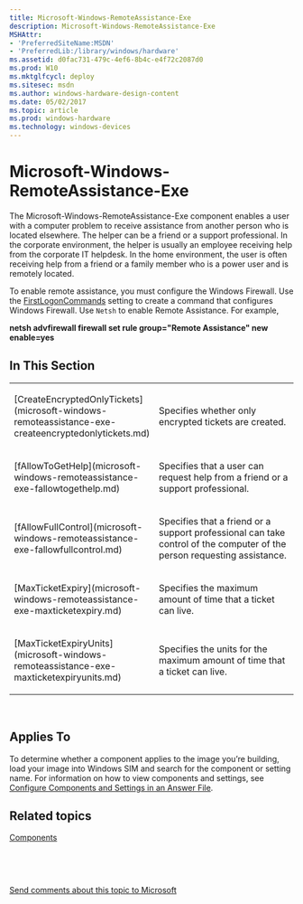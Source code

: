 ```yaml
---
title: Microsoft-Windows-RemoteAssistance-Exe
description: Microsoft-Windows-RemoteAssistance-Exe
MSHAttr:
- 'PreferredSiteName:MSDN'
- 'PreferredLib:/library/windows/hardware'
ms.assetid: d0fac731-479c-4ef6-8b4c-e4f72c2087d0
ms.prod: W10
ms.mktglfcycl: deploy
ms.sitesec: msdn
ms.author: windows-hardware-design-content
ms.date: 05/02/2017
ms.topic: article
ms.prod: windows-hardware
ms.technology: windows-devices
---
```


# Microsoft-Windows-RemoteAssistance-Exe


The Microsoft-Windows-RemoteAssistance-Exe component enables a user with a computer problem to receive assistance from another person who is located elsewhere. The helper can be a friend or a support professional. In the corporate environment, the helper is usually an employee receiving help from the corporate IT helpdesk. In the home environment, the user is often receiving help from a friend or a family member who is a power user and is remotely located.

To enable remote assistance, you must configure the Windows Firewall. Use the [FirstLogonCommands](microsoft-windows-shell-setup-firstlogoncommands.md) setting to create a command that configures Windows Firewall. Use `Netsh` to enable Remote Assistance. For example,

**netsh advfirewall firewall set rule group="Remote Assistance" new enable=yes**

## In This Section


<table>
<colgroup>
<col width="50%" />
<col width="50%" />
</colgroup>
<tbody>
<tr class="odd">
<td><p>[CreateEncryptedOnlyTickets](microsoft-windows-remoteassistance-exe-createencryptedonlytickets.md)</p></td>
<td><p>Specifies whether only encrypted tickets are created.</p></td>
</tr>
<tr class="even">
<td><p>[fAllowToGetHelp](microsoft-windows-remoteassistance-exe-fallowtogethelp.md)</p></td>
<td><p>Specifies that a user can request help from a friend or a support professional.</p></td>
</tr>
<tr class="odd">
<td><p>[fAllowFullControl](microsoft-windows-remoteassistance-exe-fallowfullcontrol.md)</p></td>
<td><p>Specifies that a friend or a support professional can take control of the computer of the person requesting assistance.</p></td>
</tr>
<tr class="even">
<td><p>[MaxTicketExpiry](microsoft-windows-remoteassistance-exe-maxticketexpiry.md)</p></td>
<td><p>Specifies the maximum amount of time that a ticket can live.</p></td>
</tr>
<tr class="odd">
<td><p>[MaxTicketExpiryUnits](microsoft-windows-remoteassistance-exe-maxticketexpiryunits.md)</p></td>
<td><p>Specifies the units for the maximum amount of time that a ticket can live.</p></td>
</tr>
</tbody>
</table>

 

## Applies To


To determine whether a component applies to the image you’re building, load your image into Windows SIM and search for the component or setting name. For information on how to view components and settings, see [Configure Components and Settings in an Answer File](https://msdn.microsoft.com/library/windows/hardware/dn915078).

## Related topics


[Components](components-b-unattend.md)

 

 

[Send comments about this topic to Microsoft](mailto:wsddocfb@microsoft.com?subject=Documentation%20feedback%20%5Bp_unattend\p_unattend%5D:%20Microsoft-Windows-RemoteAssistance-Exe%20%20RELEASE:%20%2810/3/2016%29&body=%0A%0APRIVACY%20STATEMENT%0A%0AWe%20use%20your%20feedback%20to%20improve%20the%20documentation.%20We%20don't%20use%20your%20email%20address%20for%20any%20other%20purpose,%20and%20we'll%20remove%20your%20email%20address%20from%20our%20system%20after%20the%20issue%20that%20you're%20reporting%20is%20fixed.%20While%20we're%20working%20to%20fix%20this%20issue,%20we%20might%20send%20you%20an%20email%20message%20to%20ask%20for%20more%20info.%20Later,%20we%20might%20also%20send%20you%20an%20email%20message%20to%20let%20you%20know%20that%20we've%20addressed%20your%20feedback.%0A%0AFor%20more%20info%20about%20Microsoft's%20privacy%20policy,%20see%20http://privacy.microsoft.com/default.aspx. "Send comments about this topic to Microsoft")






